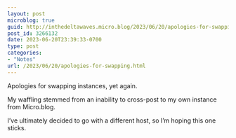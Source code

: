 ```yaml
---
layout: post
microblog: true
guid: http://inthedeltawaves.micro.blog/2023/06/20/apologies-for-swapping.html
post_id: 3266132
date: 2023-06-20T23:39:33-0700
type: post
categories:
- "Notes"
url: /2023/06/20/apologies-for-swapping.html
---
```

<p>Apologies for swapping instances, yet again. </p><p>My waffling stemmed from an inability to cross-post to my own instance from Micro.blog. </p><p>I’ve ultimately decided to go with a different host, so I’m hoping this one sticks.</p>
